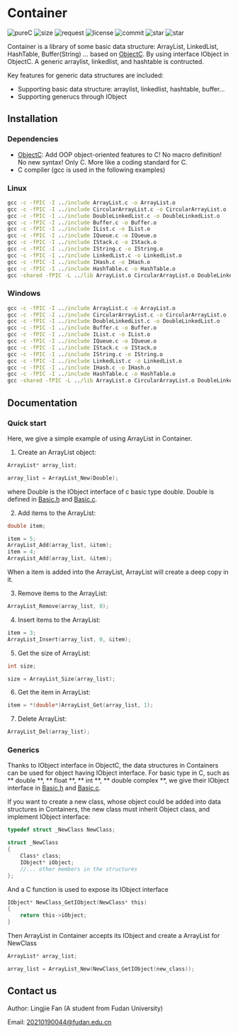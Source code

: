 # Container

![pureC](https://img.shields.io/github/languages/top/LingjieFan/Container)
![size](https://img.shields.io/github/languages/code-size/LingjieFan/Container)
![request](https://img.shields.io/github/issues-pr-closed-raw/LingjieFan/Container)
![license](https://img.shields.io/github/license/LingjieFan/Container)
![commit](https://img.shields.io/github/last-commit/LingjieFan/Container)
![star](https://img.shields.io/github/stars/LingjieFan/Container?style=social)
![star](https://img.shields.io/github/watchers/LingjieFan/Container?style=social)

Container is a library of some basic data structure: ArrayList, LinkedList, HashTable, Buffer(String) ... based on [ObjectC](https://github.com/LingjieFan/ObjectC). By using interface IObject in ObjectC. A generic arraylist, linkedlist, and hashtable is contructed.

Key features for generic data structures are included:

* Supporting basic data structure: arraylist, linkedlist, hashtable, buffer...
* Supporting generucs through IObject

## Installation

### Dependencies

* [ObjectC](https://github.com/LingjieFan/ObjectC): Add OOP object-oriented features to C! No macro definition! No new syntax! Only C. More like a coding standard for C.
* C compiler (gcc is used in the following examples)

### Linux

```cmd
gcc -c -fPIC -I ../include ArrayList.c -o ArrayList.o
gcc -c -fPIC -I ../include CircularArrayList.c -o CircularArrayList.o
gcc -c -fPIC -I ../include DoubleLinkedList.c -o DoubleLinkedList.o
gcc -c -fPIC -I ../include Buffer.c -o Buffer.o
gcc -c -fPIC -I ../include IList.c -o IList.o
gcc -c -fPIC -I ../include IQueue.c -o IQueue.o
gcc -c -fPIC -I ../include IStack.c -o IStack.o
gcc -c -fPIC -I ../include IString.c -o IString.o
gcc -c -fPIC -I ../include LinkedList.c -o LinkedList.o
gcc -c -fPIC -I ../include IHash.c -o IHash.o
gcc -c -fPIC -I ../include HashTable.c -o HashTable.o
gcc -shared -fPIC -L ../lib ArrayList.o CircularArrayList.o DoubleLinkedList.o Buffer.o IList.o IQueue.o IStack.o IString.o LinkedList.o IHash.o HashTable.o -lObjectC -o ../lib/libContainer.so
```

### Windows

```cmd
gcc -c -fPIC -I ../include ArrayList.c -o ArrayList.o
gcc -c -fPIC -I ../include CircularArrayList.c -o CircularArrayList.o
gcc -c -fPIC -I ../include DoubleLinkedList.c -o DoubleLinkedList.o
gcc -c -fPIC -I ../include Buffer.c -o Buffer.o
gcc -c -fPIC -I ../include IList.c -o IList.o
gcc -c -fPIC -I ../include IQueue.c -o IQueue.o
gcc -c -fPIC -I ../include IStack.c -o IStack.o
gcc -c -fPIC -I ../include IString.c -o IString.o
gcc -c -fPIC -I ../include LinkedList.c -o LinkedList.o
gcc -c -fPIC -I ../include IHash.c -o IHash.o
gcc -c -fPIC -I ../include HashTable.c -o HashTable.o
gcc -shared -fPIC -L ../lib ArrayList.o CircularArrayList.o DoubleLinkedList.o Buffer.o IList.o IQueue.o IStack.o IString.o LinkedList.o IHash.o HashTable.o -lObjectC -o ../lib/Container.dll
```
## Documentation

### Quick start

Here, we give a simple example of using ArrayList in Container.

1. Create an ArrayList object:

```C
ArrayList* array_list;

array_list = ArrayList_New(Double);
```

where Double is the IObject interface of c basic type double. Double is defined in [Basic.h](https://github.com/LingjieFan/ObjectC/blob/main/src/Basic.h) and [Basic.c](https://github.com/LingjieFan/ObjectC/blob/main/src/Basic.c).

2. Add items to the ArrayList:

```C
double item;

item = 5;
ArrayList_Add(array_list, &item);
item = 4;
ArrayList_Add(array_list, &item);
```

When a item is added into the ArrayList, ArrayList will create a deep copy in it.

3. Remove items to the ArrayList:

```C
ArrayList_Remove(array_list, 0);
```

4. Insert items to the ArrayList:

```C
item = 3;
ArrayList_Insert(array_list, 0, &item);
```

5. Get the size of ArrayList:

```C
int size;

size = ArrayList_Size(array_list);
```

6. Get the item in ArrayList:

```C
item = *(double*)ArrayList_Get(array_list, 1);
```

7. Delete ArrayList:

```C
ArrayList_Del(array_list);
```

### Generics

Thanks to IObject interface in ObjectC, the data structures in Containers can be used for object having IObject interface. For basic type in C, such as ** double **, ** float **, ** int **, ** double complex **, we give their IObject interface in [Basic.h](https://github.com/LingjieFan/ObjectC/blob/main/src/Basic.h) and [Basic.c](https://github.com/LingjieFan/ObjectC/blob/main/src/Basic.c).

If you want to create a new class, whose object could be added into data structures in Containers, the new class must inherit Object class, and implement IObject interface:

```C
typedef struct _NewClass NewClass;

struct _NewClass
{
    Class* class;
    IObject* iObject;
    //... other members in the structures
};
```

And a C function is used to expose its IObject interface

```C
IObject* NewClass_GetIObject(NewClass* this)
{
    return this->iObject;
}
```

Then ArrayList in Container accepts its IObject and create a ArrayList for NewClass

```C
ArrayList* array_list;

array_list = ArrayList_New(NewClass_GetIObject(new_class));
```

## Contact us

Author: Lingjie Fan (A student from Fudan University)

Email: 20210190044@fudan.edu.cn
